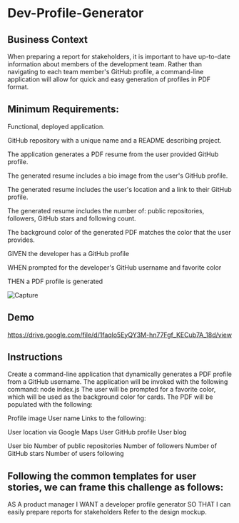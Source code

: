 # Dev-Profile-Generator

## Business Context
When preparing a report for stakeholders, it is important to have up-to-date information about members of the development team. Rather than navigating to each team member's GitHub profile, a command-line application will allow for quick and easy generation of profiles in PDF format.

## Minimum Requirements:

Functional, deployed application.

GitHub repository with a unique name and a README describing project.

The application generates a PDF resume from the user provided GitHub profile.

The generated resume includes a bio image from the user's GitHub profile.

The generated resume includes the user's location and a link to their GitHub profile.

The generated resume includes the number of: public repositories, followers, GitHub stars and following count.

The background color of the generated PDF matches the color that the user provides.

GIVEN the developer has a GitHub profile

WHEN prompted for the developer's GitHub username and favorite color

THEN a PDF profile is generated

![Capture](https://user-images.githubusercontent.com/56567819/72025907-49296700-323f-11ea-9e0b-5f94bd11999c.PNG)

## Demo

https://drive.google.com/file/d/1faqlo5EyQY3M-hn77Fgf_KECub7A_18d/view

## Instructions

Create a command-line application that dynamically generates a PDF profile from a GitHub username. The application will be invoked with the following command:
node index.js
The user will be prompted for a favorite color, which will be used as the background color for cards.
The PDF will be populated with the following:

Profile image
User name
Links to the following:

User location via Google Maps
User GitHub profile
User blog

User bio
Number of public repositories
Number of followers
Number of GitHub stars
Number of users following

## Following the common templates for user stories, we can frame this challenge as follows:

AS A product manager
I WANT a developer profile generator
SO THAT I can easily prepare reports for stakeholders
Refer to the design mockup.